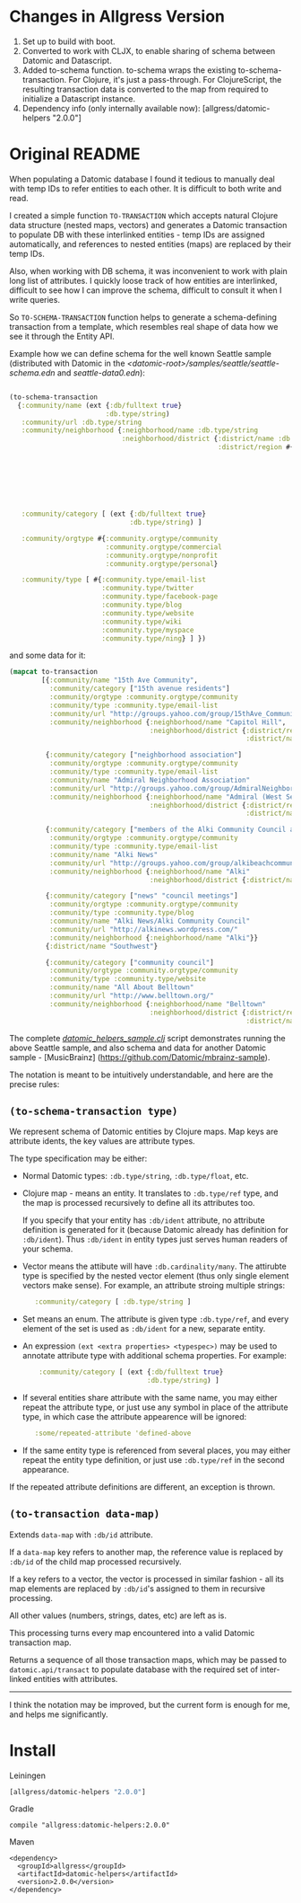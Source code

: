 Changes in Allgress Version
===========================
1. Set up to build with boot.
2. Converted to work with CLJX, to enable sharing of schema between Datomic and Datascript.
3. Added to-schema function. to-schema wraps the existing to-schema-transaction. For Clojure,
it's just a pass-through. For ClojureScript, the resulting transaction data is converted to
the map from required to initialize a Datascript instance.
4. Dependency info (only internally available now): [allgress/datomic-helpers "2.0.0"]

Original README
===============
When populating a Datomic database I found it tedious
to manually deal with temp IDs to refer entities
to each other. It is difficult to both write and read.

I created a simple function `TO-TRANSACTION` which accepts
natural Clojure data structure (nested maps, vectors)
and generates a Datomic transaction to populate DB with
these interlinked entities - temp IDs are assigned automatically,
and references to nested entities (maps) are replaced by their temp IDs.

Also, when working with DB schema, it was inconvenient
to work with plain long list of attributes. I quickly loose
track of how entities are interlinked, difficult to see how I can
improve the schema, difficult to consult it when I write queries.

So `TO-SCHEMA-TRANSACTION` function helps to generate a schema-defining
transaction from a template, which resembles real shape of data
how we see it through the Entity API.

Example how we can define schema for the well known
Seattle sample (distributed with Datomic in
the _&lt;datomic-root&gt;/samples/seattle/seattle-schema.edn_ and _seattle-data0.edn_):

```clojure

(to-schema-transaction
  {:community/name (ext {:db/fulltext true}
                        :db.type/string)
   :community/url :db.type/string
   :community/neighborhood {:neighborhood/name :db.type/string
                            :neighborhood/district {:district/name :db.type/string
                                                    :district/region #{:region/n
                                                                       :region/ne
                                                                       :region/e
                                                                       :region/se
                                                                       :region/s
                                                                       :region/sw
                                                                       :region/w
                                                                       :region/nw}}}
   :community/category [ (ext {:db/fulltext true}
                              :db.type/string) ]

   :community/orgtype #{:community.orgtype/community
                        :community.orgtype/commercial
                        :community.orgtype/nonprofit
                        :community.orgtype/personal}

   :community/type [ #{:community.type/email-list
                       :community.type/twitter
                       :community.type/facebook-page
                       :community.type/blog
                       :community.type/website
                       :community.type/wiki
                       :community.type/myspace
                       :community.type/ning} ] })
```
and some data for it:
```clojure
(mapcat to-transaction
        [{:community/name "15th Ave Community",
          :community/category ["15th avenue residents"]
          :community/orgtype :community.orgtype/community
          :community/type :community.type/email-list
          :community/url "http://groups.yahoo.com/group/15thAve_Community/"
          :community/neighborhood {:neighborhood/name "Capitol Hill",
                                   :neighborhood/district {:district/region :region/e
                                                           :district/name "East"}}}

         {:community/category ["neighborhood association"]
          :community/orgtype :community.orgtype/community
          :community/type :community.type/email-list
          :community/name "Admiral Neighborhood Association"
          :community/url "http://groups.yahoo.com/group/AdmiralNeighborhood/"
          :community/neighborhood {:neighborhood/name "Admiral (West Seattle)"
                                   :neighborhood/district {:district/region :region/sw
                                                           :district/name "Southwest"}}}

         {:community/category ["members of the Alki Community Council and residents of the Alki Beach neighborhood"]
          :community/orgtype :community.orgtype/community
          :community/type :community.type/email-list
          :community/name "Alki News"
          :community/url "http://groups.yahoo.com/group/alkibeachcommunity/"
          :community/neighborhood {:neighborhood/name "Alki"
                                   :neighborhood/district {:district/name "Southwest"}}}

         {:community/category ["news" "council meetings"]
          :community/orgtype :community.orgtype/community
          :community/type :community.type/blog
          :community/name "Alki News/Alki Community Council"
          :community/url "http://alkinews.wordpress.com/"
          :community/neighborhood {:neighborhood/name "Alki"}}
         {:district/name "Southwest"}

         {:community/category ["community council"]
          :community/orgtype :community.orgtype/community
          :community/type :community.type/website
          :community/name "All About Belltown"
          :community/url "http://www.belltown.org/"
          :community/neighborhood {:neighborhood/name "Belltown"
                                   :neighborhood/district {:district/region :region/w
                                                           :district/name "Downtown"}}}]))]   
```
The complete _[datomic_helpers_sample.clj](datomic_helpers_sample.clj)_
script demonstrates running the above Seattle sample,
and also schema and data for another Datomic sample - [MusicBrainz] (https://github.com/Datomic/mbrainz-sample).

The notation is meant to be intuitively understandable,
and here are the precise rules:

`(to-schema-transaction type)`
----------------------------

We represent schema of Datomic entities by Clojure maps.
Map keys are attribute idents, the key values are attribute types.

The type specification may be either:
- Normal Datomic types: `:db.type/string`, `:db.type/float`, etc.
- Clojure map - means an entity. It translates to `:db.type/ref` type,
  and the map is processed recursively to define all its attributes too.

  If you specify that your entity has `:db/ident` attribute,
  no attribute definition is generated for it
  (because Datomic already has definition for `:db/ident`).
  Thus `:db/ident` in entity types just serves human readers
  of your schema.

- Vector means the attibute will have `:db.cardinality/many`.
  The attirubte type is specified by the nested vector element
  (thus only single element vectors make sense).
  For example, an attribute stroing multiple strings:
  
  ```clojure
     :community/category [ :db.type/string ]
  ```
- Set means an enum. The attribute is given type `:db.type/ref`,
  and every element of the set is used as `:db/ident` for a
  new, separate entity.
- An expression `(ext <extra properties> <typespec>)` may be
  used to annotate attribute type with additional schema properties.
  For example:

  ```clojure
      :community/category [ (ext {:db/fulltext true}
                                 :db.type/string) ]
  ```
- If several entities share attribute with the same name,
  you may either repeat the attribute type,
  or just use any symbol in place of the attribute type,
  in which case the attribute appearence will be ignored:
  ```clojure
     :some/repeated-attribute 'defined-above
  ```

- If the same entity type is referenced from several places,
  you may either repeat the entity type definition,
  or just use `:db.type/ref` in the second appearance.

If the repeated attribute definitions are different,
an exception is thrown.

`(to-transaction data-map)`
-------------------------

Extends `data-map` with `:db/id` attribute.

If a `data-map` key refers to another map, the reference
value is replaced by `:db/id` of the child map processed recursively.

If a key refers to a vector, the vector is processed in
similar fashion - all its map elements are replaced by `:db/id`'s
assigned to them in recursive processing.

All other values (numbers, strings, dates, etc) are left as is.

This processing turns every map encountered into a valid
Datomic transaction map.

Returns a sequence of all those transaction maps, which
may be passed to `datomic.api/transact` to populate
database with the required set of inter-linked entities
with attributes.

----

I think the notation may be improved, but the current
form is enough for me, and helps me significantly.

# Install

Leiningen
```clojure
[allgress/datomic-helpers "2.0.0"]
```

Gradle
```
compile "allgress:datomic-helpers:2.0.0"
```

Maven
```
<dependency>
  <groupId>allgress</groupId>
  <artifactId>datomic-helpers</artifactId>
  <version>2.0.0</version>
</dependency>
```
